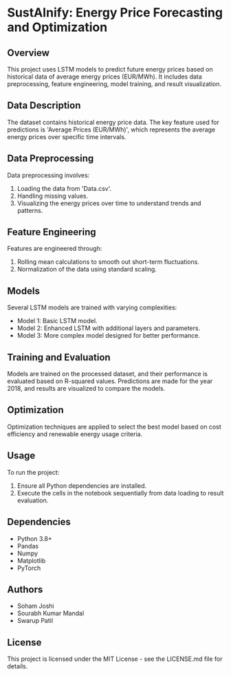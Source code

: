 
# SustAInify: Energy Price Forecasting and Optimization

## Overview
This project uses LSTM models to predict future energy prices based on historical data of average energy prices (EUR/MWh). It includes data preprocessing, feature engineering, model training, and result visualization.

## Data Description
The dataset contains historical energy price data. The key feature used for predictions is 'Average Prices (EUR/MWh)', which represents the average energy prices over specific time intervals.

## Data Preprocessing
Data preprocessing involves:
1. Loading the data from 'Data.csv'.
2. Handling missing values.
3. Visualizing the energy prices over time to understand trends and patterns.

## Feature Engineering
Features are engineered through:
1. Rolling mean calculations to smooth out short-term fluctuations.
2. Normalization of the data using standard scaling.

## Models
Several LSTM models are trained with varying complexities:
- Model 1: Basic LSTM model.
- Model 2: Enhanced LSTM with additional layers and parameters.
- Model 3: More complex model designed for better performance.

## Training and Evaluation
Models are trained on the processed dataset, and their performance is evaluated based on R-squared values. Predictions are made for the year 2018, and results are visualized to compare the models.

## Optimization
Optimization techniques are applied to select the best model based on cost efficiency and renewable energy usage criteria.

## Usage
To run the project:
1. Ensure all Python dependencies are installed.
2. Execute the cells in the notebook sequentially from data loading to result evaluation.

## Dependencies
- Python 3.8+
- Pandas
- Numpy
- Matplotlib
- PyTorch

## Authors
- Soham Joshi
- Sourabh Kumar Mandal
- Swarup Patil

## License
This project is licensed under the MIT License - see the LICENSE.md file for details.
